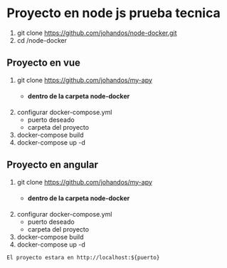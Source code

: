 # Proyecto en node js prueba tecnica
1. git clone https://github.com/johandos/node-docker.git
2. cd /node-docker

## Proyecto en vue
1. git clone https://github.com/johandos/my-apy
   - #### dentro de la carpeta node-docker
2. configurar docker-compose.yml
   - puerto deseado
   - carpeta del proyecto
3. docker-compose build
4. docker-compose up -d

## Proyecto en angular
1. git clone https://github.com/johandos/my-apy
   - #### dentro de la carpeta node-docker
2. configurar docker-compose.yml
   - puerto deseado
   - carpeta del proyecto
3. docker-compose build
4. docker-compose up -d

`El proyecto estara en http://localhost:${puerto}`